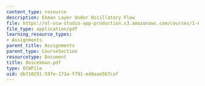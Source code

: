 ```yaml
---
content_type: resource
description: Ekman Layer Under Oscillatory Flow
file: https://ol-ocw-studio-app-production.s3.amazonaws.com/courses/1-63-advanced-fluid-dynamics-of-the-environment-fall-2002/db710291597e173af791e46eae567caf_8oscekman.pdf
file_type: application/pdf
learning_resource_types:
- Assignments
parent_title: Assignments
parent_type: CourseSection
resourcetype: Document
title: 8oscekman.pdf
type: OCWFile
uid: db710291-597e-173a-f791-e46eae567caf
---
```


